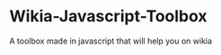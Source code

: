 Wikia-Javascript-Toolbox
========================

A toolbox made in javascript that will help you on wikia
